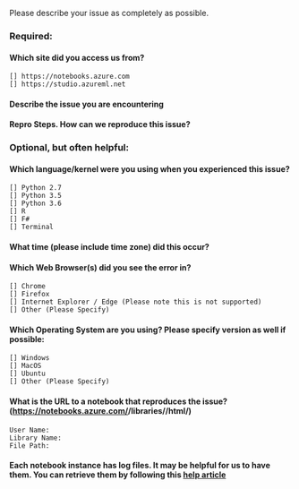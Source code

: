 Please describe your issue as completely as possible.

### Required:
#### Which site did you access us from?
    [] https://notebooks.azure.com
    [] https://studio.azureml.net

#### Describe the issue you are encountering

#### Repro Steps. How can we reproduce this issue?


### Optional, but often helpful:
#### Which language/kernel were you using when you experienced this issue?
    [] Python 2.7 
    [] Python 3.5
    [] Python 3.6 
    [] R 
    [] F#
    [] Terminal

#### What time (please include time zone) did this occur?

#### Which Web Browser(s) did you see the error in?
    [] Chrome
    [] Firefox
    [] Internet Explorer / Edge (Please note this is not supported)
    [] Other (Please Specify)

#### Which Operating System are you using? Please specify version as well if possible:
    [] Windows
    [] MacOS
    [] Ubuntu
    [] Other (Please Specify)

#### What is the URL to a notebook that reproduces the issue? (https://notebooks.azure.com/<USERNAME>/libraries/<LIBRARYNAME>/html/<FILEPATH>)
    User Name:
    Library Name:
    File Path:
    
#### Each notebook instance has log files. It may be helpful for us to have them. You can retrieve them by following this [help article](https://notebooks.azure.com/help/jupyter-notebooks/troubleshooting/jupyter-debug-log)
